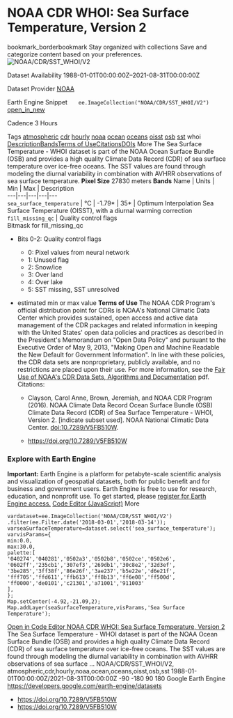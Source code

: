  
#  NOAA CDR WHOI: Sea Surface Temperature, Version 2 
bookmark_borderbookmark Stay organized with collections  Save and categorize content based on your preferences.
![NOAA/CDR/SST_WHOI/V2](https://developers.google.com/earth-engine/datasets/images/NOAA/NOAA_CDR_SST_WHOI_V2_sample.png) 

Dataset Availability
    1988-01-01T00:00:00Z–2021-08-31T00:00:00Z 

Dataset Provider
     [ NOAA ](https://www.ncdc.noaa.gov/cdr/oceanic/sea-surface-temperature-whoi) 

Earth Engine Snippet
     `    ee.ImageCollection("NOAA/CDR/SST_WHOI/V2")   ` [ open_in_new ](https://code.earthengine.google.com/?scriptPath=Examples:Datasets/NOAA/NOAA_CDR_SST_WHOI_V2) 

Cadence
    3 Hours 

Tags
     [atmospheric](https://developers.google.com/earth-engine/datasets/tags/atmospheric) [cdr](https://developers.google.com/earth-engine/datasets/tags/cdr) [hourly](https://developers.google.com/earth-engine/datasets/tags/hourly) [noaa](https://developers.google.com/earth-engine/datasets/tags/noaa) [ocean](https://developers.google.com/earth-engine/datasets/tags/ocean) [oceans](https://developers.google.com/earth-engine/datasets/tags/oceans) [oisst](https://developers.google.com/earth-engine/datasets/tags/oisst) [osb](https://developers.google.com/earth-engine/datasets/tags/osb) [sst](https://developers.google.com/earth-engine/datasets/tags/sst)
whoi
[Description](https://developers.google.com/earth-engine/datasets/catalog/NOAA_CDR_SST_WHOI_V2#description)[Bands](https://developers.google.com/earth-engine/datasets/catalog/NOAA_CDR_SST_WHOI_V2#bands)[Terms of Use](https://developers.google.com/earth-engine/datasets/catalog/NOAA_CDR_SST_WHOI_V2#terms-of-use)[Citations](https://developers.google.com/earth-engine/datasets/catalog/NOAA_CDR_SST_WHOI_V2#citations)[DOIs](https://developers.google.com/earth-engine/datasets/catalog/NOAA_CDR_SST_WHOI_V2#dois) More
The Sea Surface Temperature - WHOI dataset is part of the NOAA Ocean Surface Bundle (OSB) and provides a high quality Climate Data Record (CDR) of sea surface temperature over ice-free oceans.
The SST values are found through modeling the diurnal variability in combination with AVHRR observations of sea surface temperature.
**Pixel Size** 27830 meters 
**Bands**
Name | Units | Min | Max | Description  
---|---|---|---|---  
`sea_surface_temperature` | °C |  -1.79*  |  35*  | Optimum Interpolation Sea Surface Temperature (OISST), with a diurnal warming correction  
`fill_missing_qc` | Quality control flags  
Bitmask for fill_missing_qc
  * Bits 0-2: Quality control flags 
    * 0: Pixel values from neural network
    * 1: Unused flag
    * 2: Snow/ice
    * 3: Over land
    * 4: Over lake
    * 5: SST missing, SST unresolved

  
* estimated min or max value 
**Terms of Use**
The NOAA CDR Program's official distribution point for CDRs is NOAA's National Climatic Data Center which provides sustained, open access and active data management of the CDR packages and related information in keeping with the United States' open data policies and practices as described in the President's Memorandum on "Open Data Policy" and pursuant to the Executive Order of May 9, 2013, "Making Open and Machine Readable the New Default for Government Information". In line with these policies, the CDR data sets are nonproprietary, publicly available, and no restrictions are placed upon their use. For more information, see the [Fair Use of NOAA's CDR Data Sets, Algorithms and Documentation](https://www1.ncdc.noaa.gov/pub/data/sds/cdr/CDRs/Aerosol_Optical_Thickness/UseAgreement_01B-04.pdf) pdf.
Citations:
  * Clayson, Carol Anne, Brown, Jeremiah, and NOAA CDR Program (2016). NOAA Climate Data Record Ocean Surface Bundle (OSB) Climate Data Record (CDR) of Sea Surface Temperature - WHOI, Version 2. [indicate subset used]. NOAA National Climatic Data Center. [doi:10.7289/V5FB510W](https://doi.org/10.7289/V5FB510W).


  * [ https://doi.org/10.7289/V5FB510W ](https://doi.org/10.7289/V5FB510W)


### Explore with Earth Engine
**Important:** Earth Engine is a platform for petabyte-scale scientific analysis and visualization of geospatial datasets, both for public benefit and for business and government users. Earth Engine is free to use for research, education, and nonprofit use. To get started, please [register for Earth Engine access.](https://console.cloud.google.com/earth-engine)
[Code Editor (JavaScript)](https://developers.google.com/earth-engine/datasets/catalog/NOAA_CDR_SST_WHOI_V2#code-editor-javascript-sample) More
```
vardataset=ee.ImageCollection('NOAA/CDR/SST_WHOI/V2')
.filter(ee.Filter.date('2018-03-01','2018-03-14'));
varseaSurfaceTemperature=dataset.select('sea_surface_temperature');
varvisParams={
min:0.0,
max:30.0,
palette:[
'040274','040281','0502a3','0502b8','0502ce','0502e6',
'0602ff','235cb1','307ef3','269db1','30c8e2','32d3ef',
'3be285','3ff38f','86e26f','3ae237','b5e22e','d6e21f',
'fff705','ffd611','ffb613','ff8b13','ff6e08','ff500d',
'ff0000','de0101','c21301','a71001','911003'
],
};
Map.setCenter(-4.92,-21.09,2);
Map.addLayer(seaSurfaceTemperature,visParams,'Sea Surface Temperature');
```
[ Open in Code Editor ](https://code.earthengine.google.com/?scriptPath=Examples:Datasets/NOAA/NOAA_CDR_SST_WHOI_V2)
[ NOAA CDR WHOI: Sea Surface Temperature, Version 2 ](https://developers.google.com/earth-engine/datasets/catalog/NOAA_CDR_SST_WHOI_V2)
The Sea Surface Temperature - WHOI dataset is part of the NOAA Ocean Surface Bundle (OSB) and provides a high quality Climate Data Record (CDR) of sea surface temperature over ice-free oceans. The SST values are found through modeling the diurnal variability in combination with AVHRR observations of sea surface …
NOAA/CDR/SST_WHOI/V2, atmospheric,cdr,hourly,noaa,ocean,oceans,oisst,osb,sst 
1988-01-01T00:00:00Z/2021-08-31T00:00:00Z
-90 -180 90 180 
Google Earth Engine
https://developers.google.com/earth-engine/datasets
  * [ https://doi.org/10.7289/V5FB510W ](https://doi.org/https://www.ncdc.noaa.gov/cdr/oceanic/sea-surface-temperature-whoi)
  * [ https://doi.org/10.7289/V5FB510W ](https://doi.org/https://developers.google.com/earth-engine/datasets/catalog/NOAA_CDR_SST_WHOI_V2)


